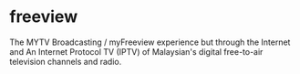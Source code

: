 # freeview
The MYTV Broadcasting / myFreeview experience but through the Internet and An Internet Protocol TV (IPTV) of Malaysian's digital free-to-air television channels and radio.
